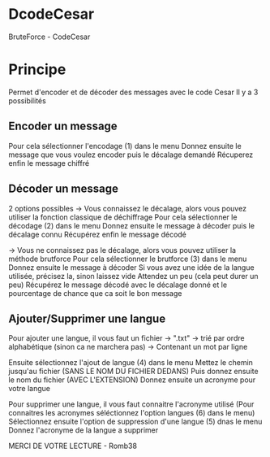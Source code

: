 # DcodeCesar
 BruteForce - CodeCesar

# Principe
 Permet d'encoder et de décoder des messages avec le code Cesar
 Il y a 3 possibilités

 ## Encoder un message
 Pour cela sélectionner l'encodage (1) dans le menu
 Donnez ensuite le message que vous voulez encoder puis le décalage demandé
 Récuperez enfin le message chiffré

 ## Décoder un message
 2 options possibles
  -> Vous connaissez le décalage, alors vous pouvez utiliser la fonction classique de déchiffrage
  Pour cela sélectionner le décodage (2) dans le menu
  Donnez ensuite le message à décoder puis le décalage connu
  Récupérez enfin le message décodé

  -> Vous ne connaissez pas le décalage, alors vous pouvez utiliser la méthode brutforce
  Pour cela sélectionner le brutforce (3) dans le menu
  Donnez ensuite le message à décoder
  Si vous avez une idée de la langue utilisée, précisez la, sinon laissez vide
  Attendez un peu (cela peut durer un peu)
  Récupérez le message décodé avec le décalage donné et le pourcentage de chance que ca soit le bon message

  ## Ajouter/Supprimer une langue
  Pour ajouter une langue, il vous faut un fichier 
  -> ".txt" 
  -> trié par ordre alphabétique (sinon ca ne marchera pas)
  -> Contenant un mot par ligne

  Ensuite sélectionnez l'ajout de langue (4) dans le menu
  Mettez le chemin jusqu'au fichier (SANS LE NOM DU FICHIER DEDANS)
  Puis donnez ensuite le nom du fichier (AVEC L'EXTENSION)
  Donnez ensuite un acronyme pour votre langue


  Pour supprimer une langue, il vous faut connaitre l'acronyme utilisé
  (Pour connaitres les acronymes séléctionnez l'option langues (6) dans le menu)
  Sélectionnez ensuite l'option de suppression d'une langue (5) dnas le menu
  Donnez l'acronyme de la langue a supprimer


MERCI DE VOTRE LECTURE - Romb38
  


